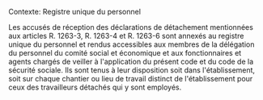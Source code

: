 Contexte: Registre unique du personnel

Les accusés de réception des déclarations de détachement mentionnées aux articles R. 1263-3, R. 1263-4 et R. 1263-6 sont annexés au registre unique du personnel et rendus accessibles aux membres de la délégation du personnel du comité social et économique et aux fonctionnaires et agents chargés de veiller à l'application du présent code et du code de la sécurité sociale. Ils sont tenus à leur disposition soit dans l'établissement, soit sur chaque chantier ou lieu de travail distinct de l'établissement pour ceux des travailleurs détachés qui y sont employés.